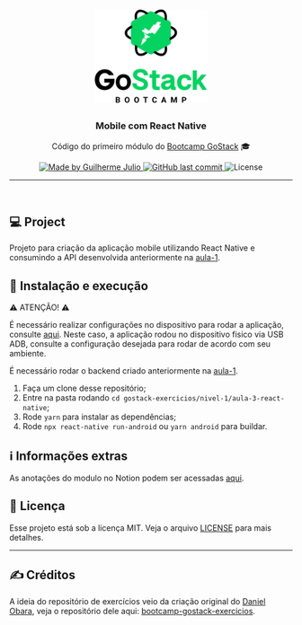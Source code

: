 <h1 align="center">
    <img alt="GoStack" src="../../.github/bootcamp-header.png" width="200px" />
</h1>

<h3 align="center">
  Mobile com React Native
</h3>

<p align="center">Código do primeiro módulo do <a href="https://rocketseat.com.br/bootcamp">Bootcamp GoStack</a> 🎓</p>

<p align="center">
  <a href="https://www.linkedin.com/in/guilhermejulio/">
    <img alt="Made by Guilherme Julio" src="https://img.shields.io/badge/made--by-Guilherme%20Julio-green">
  </a>
  
  <a href="https://github.com/guilhermejulio/gostack-exercicios/commits/master">
    <img alt="GitHub last commit" src="https://img.shields.io/github/last-commit/guilhermejulio/gostack-exercicios">
  </a>

  <img alt="License" src="https://img.shields.io/badge/license-MIT-%2304D361">	
	
</p>

<hr>
<br/>

## 💻 Project

Projeto para criação da aplicação mobile utilizando React Native e consumindo a API desenvolvida anteriormente na [aula-1](../aula-1-nodejs).

## 🚀 Instalação e execução
⚠️ ATENÇÂO! ⚠️

É necessário realizar configurações no dispositivo para rodar a aplicação, consulte [aqui](https://react-native.rocketseat.dev/).
Neste caso, a aplicação rodou no dispositivo fisico via USB ADB, consulte a configuração desejada para rodar de acordo com seu ambiente.

É necessário rodar o backend criado anteriormente 
na [aula-1](../aula-1-nodejs).

1. Faça um clone desse repositório;
2. Entre na pasta rodando `cd gostack-exercicios/nivel-1/aula-3-react-native`;
3. Rode `yarn` para instalar as dependências;
4. Rode `npx react-native run-android` ou `yarn android` para buildar.

## ℹ️ Informações extras
As anotações do modulo no Notion podem ser acessadas [aqui](https://www.notion.so/Mobile-com-React-Native-8ca7154188e8439db3572c79f44546fe).

## :memo: Licença

Esse projeto está sob a licença MIT. Veja o arquivo [LICENSE](LICENSE) para mais detalhes.

---

## :writing_hand: Créditos

A ideia do repositório de exercícios veio da criação original do [Daniel Obara](https://github.com/DanielObara), veja o repositório dele aqui: [bootcamp-gostack-exercicios](https://github.com/DanielObara/bootcamp-gostack-exercicios).
